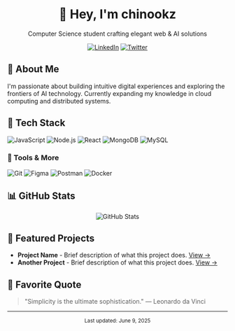 <div align="center">
  
# 👋 Hey, I'm chinookz

<p>Computer Science student crafting elegant web & AI solutions</p>

[![LinkedIn](https://img.shields.io/badge/LinkedIn-0077B5?style=for-the-badge&logo=linkedin&logoColor=white)](https://linkedin.com/in/chinookz)
[![Twitter](https://img.shields.io/badge/Twitter-1DA1F2?style=for-the-badge&logo=twitter&logoColor=white)](https://twitter.com/chinookz)

</div>

## 💼 About Me

I'm passionate about building intuitive digital experiences and exploring the frontiers of AI technology. Currently expanding my knowledge in cloud computing and distributed systems.

## 🚀 Tech Stack

![JavaScript](https://img.shields.io/badge/JavaScript-F7DF1E?style=for-the-badge&logo=javascript&logoColor=black)
![Node.js](https://img.shields.io/badge/Node.js-339933?style=for-the-badge&logo=nodedotjs&logoColor=white)
![React](https://img.shields.io/badge/React-20232A?style=for-the-badge&logo=react&logoColor=61DAFB)
![MongoDB](https://img.shields.io/badge/MongoDB-4EA94B?style=for-the-badge&logo=mongodb&logoColor=white)
![MySQL](https://img.shields.io/badge/MySQL-005C84?style=for-the-badge&logo=mysql&logoColor=white)

### 🧰 Tools & More

![Git](https://img.shields.io/badge/Git-F05032?style=for-the-badge&logo=git&logoColor=white)
![Figma](https://img.shields.io/badge/Figma-F24E1E?style=for-the-badge&logo=figma&logoColor=white)
![Postman](https://img.shields.io/badge/Postman-FF6C37?style=for-the-badge&logo=Postman&logoColor=white)
![Docker](https://img.shields.io/badge/Docker-2CA5E0?style=for-the-badge&logo=docker&logoColor=white)

## 📊 GitHub Stats

<div align="center">
  <img src="https://github-readme-stats.vercel.app/api?username=chinookz&show_icons=true&theme=tokyonight" alt="GitHub Stats" />
</div>

## 📌 Featured Projects

- **Project Name** - Brief description of what this project does. [View →](https://github.com/chinookz/project)
- **Another Project** - Brief description of what this project does. [View →](https://github.com/chinookz/another-project)

## 💭 Favorite Quote

> "Simplicity is the ultimate sophistication." — Leonardo da Vinci

---

<div align="center">
  <sub>Last updated: June 9, 2025</sub>
</div>
